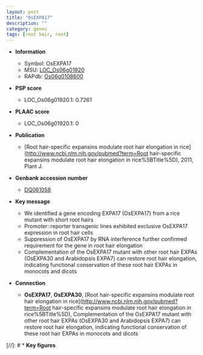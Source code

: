 ```yaml
---
layout: post
title: "OsEXPA17"
description: ""
category: genes
tags: [root hair, root]
---
```


* **Information**  
    + Symbol: OsEXPA17  
    + MSU: [LOC_Os06g01920](http://rice.plantbiology.msu.edu/cgi-bin/ORF_infopage.cgi?orf=LOC_Os06g01920)  
    + RAPdb: [Os06g0108600](http://rapdb.dna.affrc.go.jp/viewer/gbrowse_details/irgsp1?name=Os06g0108600)  

* **PSP score**  
    + LOC_Os06g01920.1: 0.7261 

* **PLAAC score**  
    + LOC_Os06g01920.1: 0 

* **Publication**  
    + [Root hair-specific expansins modulate root hair elongation in rice](http://www.ncbi.nlm.nih.gov/pubmed?term=Root hair-specific expansins modulate root hair elongation in rice%5BTitle%5D), 2011, Plant J.

* **Genbank accession number**  
    + [DQ061058](http://www.ncbi.nlm.nih.gov/nuccore/DQ061058)

* **Key message**  
    + We identified a gene encoding EXPA17 (OsEXPA17) from a rice mutant with short root hairs
    + Promoter::reporter transgenic lines exhibited exclusive OsEXPA17 expression in root hair cells
    + Suppression of OsEXPA17 by RNA interference further confirmed requirement for the gene in root hair elongation
    + Complementation of the OsEXPA17 mutant with other root hair EXPAs (OsEXPA30 and Arabidopsis EXPA7) can restore root hair elongation, indicating functional conservation of these root hair EXPAs in monocots and dicots

* **Connection**  
    + __OsEXPA17__, __OsEXPA30__, [Root hair-specific expansins modulate root hair elongation in rice](http://www.ncbi.nlm.nih.gov/pubmed?term=Root hair-specific expansins modulate root hair elongation in rice%5BTitle%5D), Complementation of the OsEXPA17 mutant with other root hair EXPAs (OsEXPA30 and Arabidopsis EXPA7) can restore root hair elongation, indicating functional conservation of these root hair EXPAs in monocots and dicots

[//]: # * **Key figures**  


